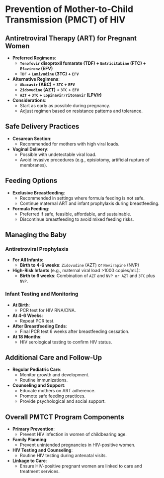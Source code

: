 # Prevention of Mother-to-Child Transmission (PMCT) of HIV

## Antiretroviral Therapy (ART) for Pregnant Women

- **Preferred Regimens**:
  - **`Tenofovir` disoproxil fumarate (TDF) + `Emtricitabine` (FTC) + `Efavirenz` (EFV)**
  - **`TDF` + `Lamivudine` (3TC) + `EFV`**
- **Alternative Regimens**:
  - **`Abacavir` (ABC) + `3TC` + `EFV`**
  - **`Zidovudine` (AZT) + `3TC` + `EFV`**
  - **`AZT` + `3TC` + `Lopinavir/ritonavir` (LPV/r)**
- **Considerations**:
  - Start as early as possible during pregnancy.
  - Adjust regimen based on resistance patterns and tolerance.

## Safe Delivery Practices

- **Cesarean Section**:
  - Recommended for mothers with high viral loads.
- **Vaginal Delivery**:
  - Possible with undetectable viral load.
  - Avoid invasive procedures (e.g., episiotomy, artificial rupture of membranes).

## Feeding Options

- **Exclusive Breastfeeding**:
  - Recommended in settings where formula feeding is not safe.
  - Continue maternal ART and infant prophylaxis during breastfeeding.
- **Formula Feeding**:
  - Preferred if safe, feasible, affordable, and sustainable.
  - Discontinue breastfeeding to avoid mixed feeding risks.

## Managing the Baby

### Antiretroviral Prophylaxis

- **For All Infants**:
  - **Birth to 4-6 weeks**: `Zidovudine` (AZT) or `Nevirapine` (NVP)
- **High-Risk Infants** (e.g., maternal viral load >1000 copies/mL):
  - **Birth to 6 weeks**: Combination of `AZT` and `NVP or AZT` and `3TC` plus `NVP`.

### Infant Testing and Monitoring

- **At Birth**:
  - PCR test for HIV RNA/DNA.
- **At 4-6 Weeks**:
  - Repeat PCR test.
- **After Breastfeeding Ends**:
  - Final PCR test 6 weeks after breastfeeding cessation.
- **At 18 Months**:
  - HIV serological testing to confirm HIV status.

## Additional Care and Follow-Up

- **Regular Pediatric Care**:
  - Monitor growth and development.
  - Routine immunizations.
- **Counseling and Support**:
  - Educate mothers on ART adherence.
  - Promote safe feeding practices.
  - Provide psychological and social support.

## Overall PMTCT Program Components

- **Primary Prevention**:
  - Prevent HIV infection in women of childbearing age.
- **Family Planning**:
  - Prevent unintended pregnancies in HIV-positive women.
- **HIV Testing and Counseling**:
  - Routine HIV testing during antenatal visits.
- **Linkage to Care**:
  - Ensure HIV-positive pregnant women are linked to care and treatment services.
